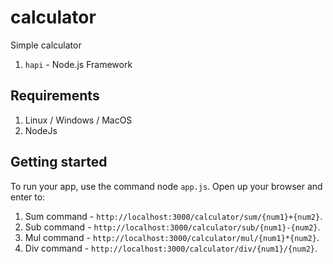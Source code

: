 # calculator

Simple calculator 

1. `hapi` - Node.js Framework

## Requirements

1. Linux / Windows / MacOS
2. NodeJs

## Getting started


To run your app, use the command node `app.js`. Open up your browser and enter to:
1. Sum command - `http://localhost:3000/calculator/sum/{num1}+{num2}`.
2. Sub command - `http://localhost:3000/calculator/sub/{num1}-{num2}`.
3. Mul command - `http://localhost:3000/calculator/mul/{num1}*{num2}`.
4. Div command - `http://localhost:3000/calculator/div/{num1}/{num2}`.
